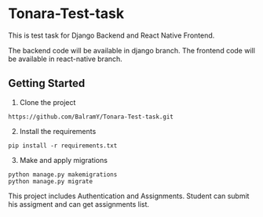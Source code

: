 # Tonara-Test-task
This is test task for Django Backend and React Native Frontend.


The backend code will be available in django branch.
The frontend code will be available in react-native branch.

## Getting Started

1. Clone the project

```
https://github.com/BalramY/Tonara-Test-task.git 
```

2. Install the requirements

```
pip install -r requirements.txt
```

3. Make and apply migrations

```
python manage.py makemigrations
python manage.py migrate
```

This project includes Authentication and Assignments.
Student can submit his assigment and can get assignments list.
